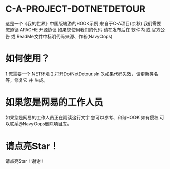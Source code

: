 # C-A-PROJECT-DOTNETDETOUR
这是一个《我的世界》中国版端游的HOOK示例 来自于C-A项目(凉秋)
我们需要您遵循 APACHE 开源协议 如果您使用我们的代码 请在发布后在 软件内 或 官方公告 或 ReadMe文件中标明代码来源、作者(NavyOops)
# 如何使用？
1.您需要一个.NET环境
2.打开DotNetDetour.sln
3.如果代码失效，请更新类名等，修复它 并 生成。
# 如果您是网易的工作人员
如果您是网易的工作人员正在阅读这行文字 您可以参考、和谐HOOK
如有侵权 可以联系@NavyOops删除项目库。
# 请点亮Star！
请点亮Star！谢谢！
